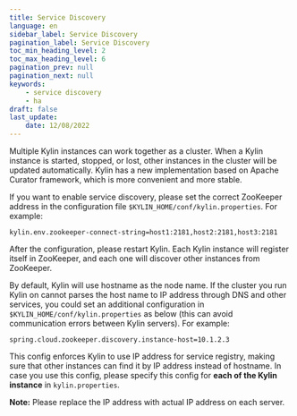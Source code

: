 ```yaml
---
title: Service Discovery
language: en
sidebar_label: Service Discovery
pagination_label: Service Discovery
toc_min_heading_level: 2
toc_max_heading_level: 6
pagination_prev: null
pagination_next: null
keywords:
    - service discovery
    - ha
draft: false
last_update:
    date: 12/08/2022
---
```


Multiple Kylin instances can work together as a cluster. When a Kylin instance is started, stopped, or lost, other instances in the cluster will be updated automatically. Kylin has a new implementation based on Apache Curator framework, which is more convenient and more stable. 

If you want to enable service discovery, please set the correct ZooKeeper address in the configuration file `$KYLIN_HOME/conf/kylin.properties`. For example: 

```properties
kylin.env.zookeeper-connect-string=host1:2181,host2:2181,host3:2181
```

After the configuration, please restart Kylin. Each Kylin instance will register itself in ZooKeeper, and each one will discover other instances from ZooKeeper. 

By default, Kylin will use hostname as the node name. If the cluster you run Kylin on cannot parses the host name to IP address through DNS and other services, you could set an additional configuration in  `$KYLIN_HOME/conf/kylin.properties` as below (this can avoid communication errors between Kylin servers). For example:

```properties
spring.cloud.zookeeper.discovery.instance-host=10.1.2.3
```

This config enforces Kylin to use IP address for service registry, making sure that other instances can find it by IP address instead of hostname. In case you use this config, please specify this config for **each of the Kylin instance** in `kylin.properties`. 

**Note:** Please replace the IP address with actual IP address on each server.
